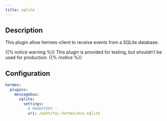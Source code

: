 ```yaml
---
title: sqlite
---
```


## Description

This plugin allow hermes-client to receive events from a SQLite database.

{{% notice warning %}}
This plugin is provided for testing, but shouldn’t be used for production.
{{% /notice %}}

## Configuration

```yaml
hermes:
  plugins:
    messagebus:
      sqlite:
        settings:
          # MANDATORY :
          uri: /path/to/.hermes/bus.sqlite
```
